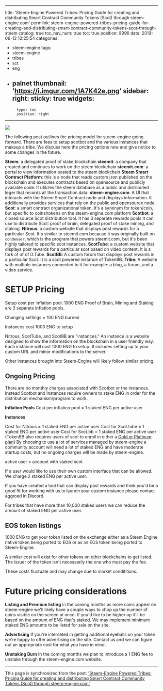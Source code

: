 
---
title: 'Steem-Engine Powered Tribes: Pricing Guide for creating and distributing Smart Contract Community Tokens (Scot) through steem-engine.com'
permlink: steem-engine-powered-tribes-pricing-guide-for-creating-and-distributing-smart-contract-community-tokens-scot-through-steem
catalog: true
toc_nav_num: true
toc: true
position: 9999
date: 2019-06-12 12:25:54
categories:
- steem-engine
tags:
- steem-engine
- tribes
- sct
- eng
- palnet
thumbnail: 'https://i.imgur.com/1A7K42e.png'
sidebar:
    right:
        sticky: true
widgets:
    -
        type: toc
        position: right
---


![](https://i.imgur.com/1A7K42e.png)

The following post outlines the pricing model for steem-engine going forward.  There are fees to setup scotbot and the various instances that makeup a tribe.  We discuss here the pricing options now and give notice to some changes in the future.

**Steem**: a delegated proof of stake blockchain
**steemit**: a company that created and continues to work on the steem blockchain
**steemit.com**: a portal to view information posted to the steem blockchain
**Steem Smart Contract Platform**: this is a node that reads custom json published on the blockchain and executes contracts based on opensource and publicly available code.  It utilizes the steem database as a public and distributed leger that records all the transaction data.
**steem-engine.com**: A UI that interacts with the Steem Smart Contract node and displays information.  It additionally provides services that rely on the public and opensource node.
**Scot**: a smart contract organizational token, it's a synonym for token/coin, but specific to coins/tokens on the steem-engine.com platform
**Scotbot**: a closed source Scot distribution tool.  It has 3 separate rewards pools it can use to distribute Scot: proof of brain, delegated proof of stake mining, and staking.
**Nitrous**: a custom website that displays post rewards for a particular Scot.  It's similar to steemit.com because it was originally built on `condenser`, which is the program that powers steemit.com, but it's been highly tailored to specific scot instances.
**ScotTube**: a custom website that displays post rewards for a particular scot based on video content.  It is a fork of of of D.Tube.
**ScotBB**:  A custom forum that displays post rewards in a particular Scot.  It is a scot powered instance of TokenBB.
**Tribe**: A website with multiple instances connected to it for example: a blog, a forum, and a video service.  

# SETUP Pricing 

Setup cost per inflation pool: 1000 ENG
Proof of Brain, Mining and Staking are 3 separate inflation pools.

Changing settings = 100 ENG burned

Instances cost 1000 ENG to setup

Nitrous, ScotTube, and ScotBB are "instances." An instance is a website designed to show the information on the blockchain in a user friendly way.  Each instance will cost 1000 ENG to setup.  It includes setting up to your custom URL and minor modifications to the server.

Other instances brought into Steem-Engine will likely follow similar pricing.

## Ongoing Pricing

There are no monthly charges associated with Scotbot or the instances.  Instead Scotbot and Instances require owners to stake ENG in order for the distribution mechanism/program to work.

**Inflation Pools**
Cost per inflation pool = 1 staked ENG per active user

**Instances**

Cost for Nitrous = 1 staked ENG per active user
Cost for Scot.tube = 1 staked ENG per active user
Cost for Scot.bb = 1 staked ENG per active user (TokenBB also requires users of scot to enroll in either a [Gold or Platinum plan](https://shop.buildteam.io/product-category/tokenbb/))
By choosing to use a lot of services managed by steem-engine a  community account will need a lot of staked ENG and have moderate startup costs, but no ongoing charges will be made by steem-engine.

active user = account with staked scot

If a user would like to use their own custom interface that can be allowed.  We charge 2 staked ENG per active user.

If you have created a tool that can display post rewards and think you'd be a good fit for working with us to launch your custom instance please contact aggroed in Discord.

For tribes that have more than 10,000 staked users we can  reduce the amount of staked ENG per active user.

## EOS token listings

1000 ENG to get your token listed on the exchange either as a Steem Engine native token being ported to EOS or as an EOS token being ported to Steem-Engine.

A similar cost will exist for other tokens on other blockchains to get listed.  The issuer of the token isn't necessarily the one who must pay the fee.

These costs fluctuate and may change due to market condititions.

# Future pricing considerations

**Listing and Premium listing**
In the coming months as more coins appear on steem-engine we'll likely have a couple ways to chop up the number of coins visible on the screen at once.  If you'd like to be higher up it'll be based on the amount of ENG that's staked.  We may implement minimum staked ENG amounts to be listed for sale on the site.

**Advertising**
If you're interseted in getting additional eyeballs on your token we're happy to offer advertising on the site.  Contact us and we can figure out an appropriate cost for what you have in mind.

**Unstaking Burn**
In the coming months we plan to introduce a 1 ENG fee to unstake through the steem-engine.com website.

- - -

This page is synchronized from the post: ['Steem-Engine Powered Tribes: Pricing Guide for creating and distributing Smart Contract Community Tokens (Scot) through steem-engine.com'](https://steemit.com/@aggroed/steem-engine-powered-tribes-pricing-guide-for-creating-and-distributing-smart-contract-community-tokens-scot-through-steem)

